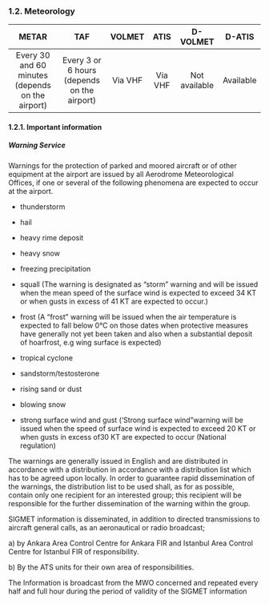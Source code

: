 ### 	1.2. Meteorology

|                         METAR                         |                        TAF                        | VOLMET  |  ATIS   |   D-VOLMET    |  D-ATIS   |
| :---------------------------------------------------: | :-----------------------------------------------: | :-----: | :-----: | :-----------: | :-------: |
| Every 30 and 60 minutes<br />(depends on the airport) | Every 3 or 6 hours <br />(depends on the airport) | Via VHF | Via VHF | Not available | Available |



#### 1.2.1. Important information

##### Warning Service

Warnings  for  the  protection  of  parked  and  moored aircraft or of other equipment at the airport are issued by  all  Aerodrome  Meteorological  Offices,  if  one  or several  of  the  following  phenomena  are  expected  to occur at the airport.

- thunderstorm
- hail
- heavy rime deposit
- heavy snow
- freezing precipitation

- squall (The warning is designated as “storm” warning and will be issued when the mean speed of the surface wind is expected to exceed 34 KT or when gusts in excess of 41 KT are expected to occur.)
- frost  (A  “frost”  warning  will  be  issued  when  the  air temperature  is  expected  to  fall  below  0°C  on  those dates when protective measures have generally not yet been  taken  and  also  when  a  substantial  deposit  of hoarfrost, e.g wing surface is expected)

- tropical cyclone
- sandstorm/testosterone
- rising sand or dust
- blowing snow
- strong surface wind and gust (‘Strong surface wind”warning will be issued when the speed of surface wind is expected to exceed 20 KT or when gusts in excess of30 KT are expected to occur (National regulation)

The warnings are generally issued in English and are distributed  in  accordance  with  a  distribution  in accordance  with  a  distribution  list  which  has  to  be agreed  upon  locally.  In  order  to  guarantee  rapid dissemination of the warnings, the distribution list to be used shall, as for as possible, contain only one recipient for an interested group; this recipient will be responsible for the further dissemination of the warning within the group.

SIGMET  information  is  disseminated,  in  addition  to directed transmissions to aircraft general calls, as an aeronautical or radio broadcast;

a) by Ankara Area Control Centre for Ankara FIR and Istanbul  Area  Control  Centre  for  Istanbul  FIR  of responsibility.

b) By the ATS units for their own area of responsibilities.

The Information is broadcast from the MWO concerned and repeated every half and full hour during the period of validity of the SIGMET information